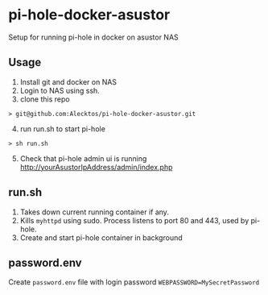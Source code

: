 # pi-hole-docker-asustor
Setup for running pi-hole in docker on asustor NAS

## Usage
1. Install git and docker on NAS
2. Login to NAS using ssh.
3. clone this repo
```
> git@github.com:Alecktos/pi-hole-docker-asustor.git
```
4. run run.sh to start pi-hole
```
> sh run.sh
```
5. Check that pi-hole admin ui is running <http://yourAsustorIpAddress/admin/index.php>

## run.sh
1. Takes down current running container if any. 
2. Kills `myhttpd` using sudo. Process listens to port 80 and 443, used by pi-hole.
3. Create and start pi-hole container in background

## password.env
Create `password.env` file with login password `WEBPASSWORD=MySecretPassword`
